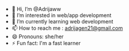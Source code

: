 - 👋 Hi, I’m @Adrijaww
- 👀 I’m interested in web/app development
- 🌱 I’m currently learning web development
- 📫 How to reach me : adrijagen21@gmail.com
- 😄 Pronouns: she/her
- ⚡ Fun fact: I'm a fast learner 

<!---
Adrijaww/Adrijaww is a ✨ special ✨ repository because its `README.md` (this file) appears on your GitHub profile.
You can click the Preview link to take a look at your changes.
--->
